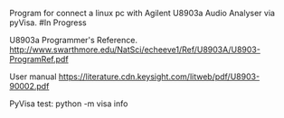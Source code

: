 Program for connect a linux pc with Agilent U8903a Audio Analyser via pyVisa. #In Progress

U8903a Programmer's Reference.
http://www.swarthmore.edu/NatSci/echeeve1/Ref/U8903A/U8903-ProgramRef.pdf

User manual
https://literature.cdn.keysight.com/litweb/pdf/U8903-90002.pdf

PyVisa test:
python -m visa info
